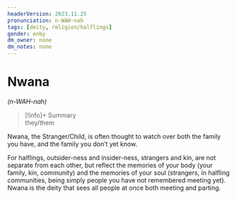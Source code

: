 ```yaml
---
headerVersion: 2023.11.25
pronunciation: n-WAH-nah
tags: [deity, religion/halflings]
gender: enby
dm_owner: none
dm_notes: none
---
```

# Nwana
*(n-WAH-nah)*
>[!info]+ Summary  
> they/them

Nwana, the Stranger/Child, is often thought to watch over both the family you have, and the family you don’t yet know. 

For halflings, outsider-ness and insider-ness, strangers and kin, are not separate from each other, but reflect the memories of your body (your family, kin, community) and the memories of your soul (strangers, in halfling communities, being simply people you have not remembered meeting yet). Nwana is the deity that sees all people at once both meeting and parting. 